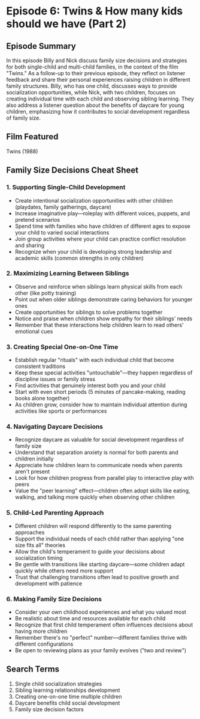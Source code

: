 # Episode 6: Twins & How many kids should we have (Part 2)

## Episode Summary
In this episode Billy and Nick discuss family size decisions and strategies for both single-child and multi-child families, in the context of the film "Twins." As a follow-up to their previous episode, they reflect on listener feedback and share their personal experiences raising children in different family structures. Billy, who has one child, discusses ways to provide socialization opportunities, while Nick, with two children, focuses on creating individual time with each child and observing sibling learning. They also address a listener question about the benefits of daycare for young children, emphasizing how it contributes to social development regardless of family size.

## Film Featured
Twins (1988)

## Family Size Decisions Cheat Sheet

### 1. Supporting Single-Child Development
- Create intentional socialization opportunities with other children (playdates, family gatherings, daycare)
- Increase imaginative play—roleplay with different voices, puppets, and pretend scenarios
- Spend time with families who have children of different ages to expose your child to varied social interactions
- Join group activities where your child can practice conflict resolution and sharing
- Recognize when your child is developing strong leadership and academic skills (common strengths in only children)

### 2. Maximizing Learning Between Siblings
- Observe and reinforce when siblings learn physical skills from each other (like potty training)
- Point out when older siblings demonstrate caring behaviors for younger ones
- Create opportunities for siblings to solve problems together
- Notice and praise when children show empathy for their siblings' needs
- Remember that these interactions help children learn to read others' emotional cues

### 3. Creating Special One-on-One Time
- Establish regular "rituals" with each individual child that become consistent traditions
- Keep these special activities "untouchable"—they happen regardless of discipline issues or family stress
- Find activities that genuinely interest both you and your child
- Start with even short periods (5 minutes of pancake-making, reading books alone together)
- As children grow, consider how to maintain individual attention during activities like sports or performances

### 4. Navigating Daycare Decisions
- Recognize daycare as valuable for social development regardless of family size
- Understand that separation anxiety is normal for both parents and children initially
- Appreciate how children learn to communicate needs when parents aren't present
- Look for how children progress from parallel play to interactive play with peers
- Value the "peer learning" effect—children often adopt skills like eating, walking, and talking more quickly when observing other children

### 5. Child-Led Parenting Approach
- Different children will respond differently to the same parenting approaches
- Support the individual needs of each child rather than applying "one size fits all" theories
- Allow the child's temperament to guide your decisions about socialization timing
- Be gentle with transitions like starting daycare—some children adapt quickly while others need more support
- Trust that challenging transitions often lead to positive growth and development with patience

### 6. Making Family Size Decisions
- Consider your own childhood experiences and what you valued most
- Be realistic about time and resources available for each child
- Recognize that first child temperament often influences decisions about having more children
- Remember there's no "perfect" number—different families thrive with different configurations
- Be open to reviewing plans as your family evolves ("two and review")

## Search Terms
1. Single child socialization strategies
2. Sibling learning relationships development
3. Creating one-on-one time multiple children
4. Daycare benefits child social development
5. Family size decision factors
